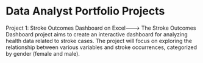 # Data Analyst Portfolio Projects

Project 1: Stroke Outcomes Dashboard on Excel--->
The Stroke Outcomes Dashboard project aims to create an interactive dashboard for analyzing health data related to stroke cases. The project will focus on exploring the relationship between various variables and stroke occurrences, categorized by gender (female and male).



